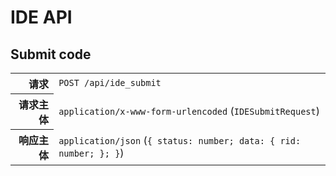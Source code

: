 # IDE API

## Submit code

<table>
  <tr>
    <th align="right">请求</th>
    <td><code>POST /api/ide_submit</code></td>
  </tr>
  <tr>
    <th align="right">请求主体</th>
    <td><code>application/x-www-form-urlencoded</code> (<code>IDESubmitRequest</code>)</td>
  </tr>
  <tr>
    <th align="right">响应主体</th>
    <td><code>application/json</code> (<code>{ status: number; data: { rid: number; }; }</code>)</td>
  </tr>
</table>
